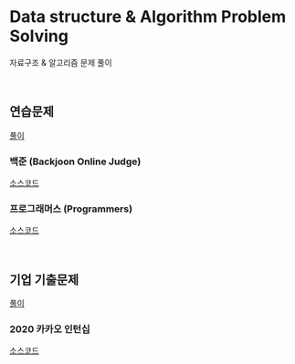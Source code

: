 # Data structure & Algorithm Problem Solving
자료구조 & 알고리즘 문제 풀이

<br>

## 연습문제
[풀이](https://velog.io/@jwkim/series/%EB%B0%B1%EC%A4%80-%EC%95%8C%EA%B3%A0%EB%A6%AC%EC%A6%98-%ED%92%80%EC%9D%B4)

### 백준 (Backjoon Online Judge)
[소스코드](https://github.com/jiwoo-kimm/problem-solving/tree/main/Baekjoon%20Online%20Judge/README.md)

### 프로그래머스 (Programmers)
[소스코드](https://github.com/jiwoo-kimm/problem-solving/tree/main/Programmers/README.md)

<br>

## 기업 기출문제
[풀이](https://velog.io/@jwkim/series/%EC%BD%94%EB%94%A9%ED%85%8C%EC%8A%A4%ED%8A%B8-%EA%B8%B0%EC%B6%9C-%ED%92%80%EC%9D%B4)

### 2020 카카오 인턴십
[소스코드](https://github.com/jiwoo-kimm/problem-solving/tree/main/2020%20Kakao%20Internship)
